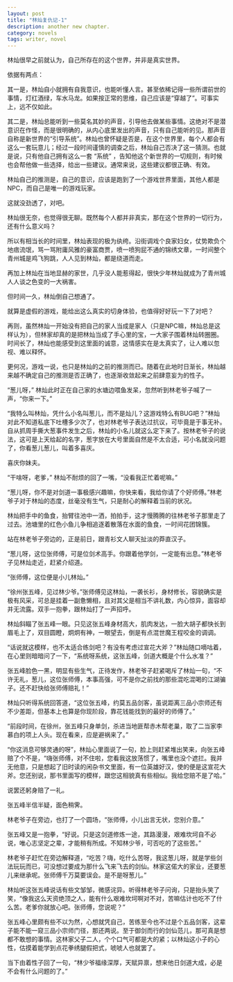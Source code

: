 ```yaml
---
layout: post
title: "林灿复仇记-1"
description: another new chapter.
category: novels
tags: writer, novel
---
```


林灿很早之前就认为，自己所存在的这个世界，并非是真实世界。

依据有两点：

其一是，林灿自小就拥有自我意识，也能听懂人言。甚至依稀记得一些所谓前世的事情，灯红酒绿，车水马龙。如果按正常的思维，自己应该是“穿越了”。可事实上，远不仅如此。

其二是，林灿总能听到一些莫名其妙的声音，引导他去做某些事情。这绝对不是潜意识在作怪，而是很明确的，从内心底里发出的声音，只有自己能听的见。那声音自称是新世界的“引导系统”。林灿也曾怀疑是否是，在这个世界里，每个人都会有这么一套玩意儿；经过一段时间谨慎的调查之后，林灿自己否决了这一猜测。也就是说，只有他自己拥有这么一套 “系统” ，告知他这个新世界的一切规则，有时候也会帮他做一些选择，给出一些建议。通常来说，这些建议都很正确、有效。

林灿自己的推测是，自己的意识，应该是跑到了一个游戏世界里面，其他人都是NPC，而自己是唯一的游戏玩家。

这就没劲透了，对吧。

林灿很无奈，也觉得很无聊。既然每个人都并非真实，那在这个世界的一切行为，还有什么意义吗？

所以有相当长的时间里，林灿表现的极为纨绔。沿街调戏个良家妇女，仗势欺负个地痞流氓，骂一骂附庸风雅的豪富商贾，喷一喷狗屁不通的锦绣文章，一时间整个青州城是鸡飞狗跳，人人见到林灿，都是绕道而走。

再加上林灿在当地显赫的家世，几乎没人能惹得起，很快少年林灿就成为了青州城人人谈之色变的一大祸害。

但时间一久，林灿倒自己想通了。

就算是虚假的游戏，能给出这么真实的切身体验，也值得好好玩一下了对吧？

再则，虽然林灿一开始没有把自己的家人当成是家人（只是NPC嘛，林灿总是这样认为），但林家却真的是把林灿当成了手心里的宝，一大家子围着林灿转圈圈。时间长了，林灿也能感受到这里面的诚意，这情感实在是太真实了，让人难以忽视、难以释怀。

更何况，游戏一说，也只是林灿的之前的推测而已。随着在此地时日渐长，林灿越来越不确定自己的推测是否正确了，也逐渐收敛起来之前肆意妄为的性子。

“葱儿呀，” 林灿此时正在自己家的水塘边喂鱼发呆，忽然听到林老爷子喊了一声，“你来一下。”

“我特么叫林灿，凭什么小名叫葱儿，而不是灿儿？这游戏特么有BUG吧？”林灿对此不知道私底下吐槽多少次了，也对林老爷子表达过抗议，可毕竟是于事无补。自从抓周手撕大葱事件发生之后，林灿的小名儿就这么定下来了。按林老爷子的说法，这可是上天给起的名字，葱字放在大号里面自然是不太合适，可小名就没问题了，你看葱儿葱儿，叫着多喜庆。

喜庆你妹夫。

“干啥呀，老爹，” 林灿不耐烦的回了一嘴，“没看我正忙着呢嘛。”

“葱儿呀，你不是对剑道一事极感兴趣嘛，你快来看，我给你请了个好师傅。”林老爷子对于林灿的态度，丝毫没有生气，只是耐心的解释着当前的状况。

林灿把手中的鱼食，抬臂往池中一洒，拍拍手，这才慢腾腾的往林老爷子那里走了过去。池塘里的红色小鱼儿争相追逐着散落在水面的鱼食，一时间花团锦簇。



站在林老爷子旁边的，正是前日，跟青衫文人聊天扯淡的莽直汉子。

“葱儿呀，这位张师傅，可是位剑术高手。你跟着他学剑，一定能有出息。”林老爷子见林灿走近，赶紧介绍道。

“张师傅，这位便是小儿林灿。”

“徐州张五峰，见过林少爷。”张师傅见这林灿，一袭长衫，身材修长，容貌确实是极有风采，可总是挂着一副惫懒相，且对其父是相当不讲礼数，内心惊异，面容却并无流露。双手一抱拳，跟林灿打了一声招呼。

林灿斜瞄了张五峰一眼。只见这张五峰身材高大，肌肉发达，一脸大胡子都快长到眉毛上了，双目圆瞪，炯炯有神，一眼望去，倒是有点混世魔王程咬金的调调。

“话说就这模样，也不太适合练剑吧？有没有考虑过宣花大斧？”林灿随口嘀咕着，在心里则暗暗问了一下，“系统呀系统，这张五峰，剑道大概是个什么水准？”

张五峰脸色一黑，明显有些生气，正待发作，林老爷子赶紧喝斥了林灿一句，“不许无礼，葱儿，这位张师傅，本事高强，可不是你之前找的那些混吃混喝的江湖骗子。还不赶快给张师傅赔礼！”

林灿只听得系统回答道，“这位张五峰，约莫五品剑客，虽说距离三品小宗师还有不少差距，但基本上也算是你现阶段，靠花钱能找到的最好的师傅了。”

“前段时间，在徐州，张五峰只身单剑，杀进当地匪帮赤木帮老巢，取了二当家李慕白的项上人头。现在看来，应是避祸来了。”

“你这消息可够灵通的呀”，林灿心里面说了一句，脸上则赶紧堆出笑来，向张五峰赔了个不是，“嗨张师傅，对不住啦，您看我这放荡惯了，嘴里也没个遮拦。我并无他意，只是想起了旧时读的闲杂书文里面，有一位英雄好汉，使的便是这宣花大斧。您还别说，那书里面写的模样，跟您这相貌真有些相似。我给您赔不是了哈。”

说罢还躬身赔了一礼。

张五峰半信半疑，面色稍霁。

林老爷子在旁边，也打了一个圆场，“张师傅，小儿出言无状，您别介意。”

张五峰又是一抱拳，“好说。只是这剑道修炼一途，其路漫漫，艰难坎坷自不必说，唯心志坚定之辈，才能稍有所成。不知林少爷，可否吃的了这些苦。”

林老爷子赶忙在旁边解释道，“吃苦？嗨，吃什么苦呀，我这葱儿呀，就是学些剑法玩玩而已，可没想过要成为那什么飞来飞去的剑仙。林家这偌大的家业，还要葱儿来继承呢。张师傅千万莫要误会。是不是呀葱儿。”

林灿听这张五峰说话有些文邹邹，微感诧异。听得林老爷子问询，只是抬头笑了笑，“像我这么天资绝顶之人，能有什么艰难坎坷啊对不对，苦嘛估计也吃不了什么苦。老爹你就放心吧。张师傅，您说呢？”

张五峰心里颇有些不以为然，心想就凭自己，苦练至今也不过是个五品剑客，这辈子能不能一窥三品小宗师门径，那还两说。至于御剑而行的剑仙范儿，那可真是想都不敢想的事情。这林家父子二人，个个口气可都是大的紧；以林灿这小子的心性，估摸着能学到点花拳绣腿假把式，唬唬人也就罢了。

当下由着性子回了一句，“林少爷福缘深厚，天赋异禀，想来他日剑道大成，必是不会有什么问题的了。”
